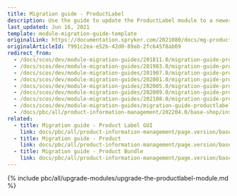 ```yaml
---
title: Migration guide - ProductLabel
description: Use the guide to update the ProductLabel module to a newer version.
last_updated: Jun 16, 2021
template: module-migration-guide-template
originalLink: https://documentation.spryker.com/2021080/docs/mg-product-label
originalArticleId: f991c2ea-e52b-42d0-89ab-2fc645f8ab69
redirect_from:
  - /docs/scos/dev/module-migration-guides/201811.0/migration-guide-productlabel.html
  - /docs/scos/dev/module-migration-guides/201903.0/migration-guide-productlabel.html
  - /docs/scos/dev/module-migration-guides/201907.0/migration-guide-productlabel.html
  - /docs/scos/dev/module-migration-guides/202001.0/migration-guide-productlabel.html
  - /docs/scos/dev/module-migration-guides/202005.0/migration-guide-productlabel.html
  - /docs/scos/dev/module-migration-guides/202009.0/migration-guide-productlabel.html
  - /docs/scos/dev/module-migration-guides/202108.0/migration-guide-productlabel.html
  - /docs/scos/dev/module-migration-guides/migration-guide-productlabel.html
  - /docs/pbc/all/product-information-management/202204.0/base-shop/install-and-upgrade/upgrade-modules/upgrade-the-productlabel-module.html
related:
  - title: Migration guide - Product Label GUI
    link: docs/pbc/all/product-information-management/page.version/base-shop/install-and-upgrade/upgrade-modules/upgrade-the-productlabelgui-module.html
  - title: Migration guide - Product
    link: docs/pbc/all/product-information-management/page.version/base-shop/install-and-upgrade/upgrade-modules/upgrade-the-product-module.html
  - title: Migration guide - Product Bundle
    link: docs/pbc/all/product-information-management/page.version/base-shop/install-and-upgrade/upgrade-modules/upgrade-the-productbundle-module.html
---
```


{% include pbc/all/upgrade-modules/upgrade-the-productlabel-module.md %} <!-- To edit, see /_includes/pbc/all/upgrade-modules/upgrade-the-productlabel-module.md -->
